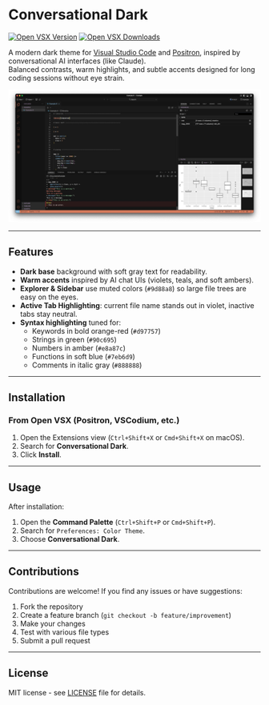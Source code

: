 # Conversational Dark

[![Open VSX Version](https://img.shields.io/open-vsx/v/nathenbyford/conversational-dark?color=7eb6d9&label=Open%20VSX)](https://open-vsx.org/extension/nathenbyford/conversational-dark)
[![Open VSX Downloads](https://img.shields.io/open-vsx/dt/nathenbyford/conversational-dark?color=9d88a8&label=Installs)](https://open-vsx.org/extension/nathenbyford/conversational-dark)

A modern dark theme for [Visual Studio Code](https://code.visualstudio.com/) and [Positron](https://positron.app/), inspired by conversational AI interfaces (like Claude).  
Balanced contrasts, warm highlights, and subtle accents designed for long coding sessions without eye strain.

![Conversational Dark Screenshot](images/example.jpg)  

---

## Features
- **Dark base** background with soft gray text for readability.  
- **Warm accents** inspired by AI chat UIs (violets, teals, and soft ambers).  
- **Explorer & Sidebar** use muted colors (`#9d88a8`) so large file trees are easy on the eyes.  
- **Active Tab Highlighting**: current file name stands out in violet, inactive tabs stay neutral.  
- **Syntax highlighting** tuned for:
  - Keywords in bold orange-red (`#d97757`)
  - Strings in green (`#90c695`)
  - Numbers in amber (`#e8a87c`)
  - Functions in soft blue (`#7eb6d9`)
  - Comments in italic gray (`#888888`)

---

## Installation

### From Open VSX (Positron, VSCodium, etc.)
1. Open the Extensions view (`Ctrl+Shift+X` or `Cmd+Shift+X` on macOS).
2. Search for **Conversational Dark**.
3. Click **Install**.

---

## Usage

After installation:

1. Open the **Command Palette** (`Ctrl+Shift+P` or `Cmd+Shift+P`).
2. Search for `Preferences: Color Theme`.
3. Choose **Conversational Dark**.

---

## Contributions

Contributions are welcome! If you find any issues or have suggestions:

1. Fork the repository
2. Create a feature branch (`git checkout -b feature/improvement`)
3. Make your changes
4. Test with various file types
5. Submit a pull request

---

## License

MIT license - see [LICENSE](LICENSE) file for details.